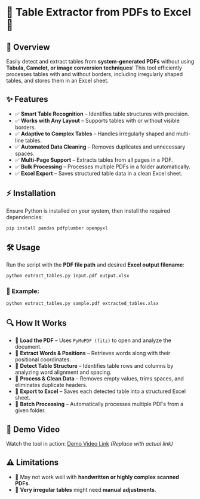 # 📄 Table Extractor from PDFs to Excel 🚀

## 📌 Overview
Easily detect and extract tables from **system-generated PDFs** without using **Tabula, Camelot, or image conversion techniques**! This tool efficiently processes tables with and without borders, including irregularly shaped tables, and stores them in an Excel sheet.

## ✨ Features
- ✅ **Smart Table Recognition** – Identifies table structures with precision.
- ✅ **Works with Any Layout** – Supports tables with or without visible borders.
- ✅ **Adaptive to Complex Tables** – Handles irregularly shaped and multi-line tables.
- ✅ **Automated Data Cleaning** – Removes duplicates and unnecessary spaces.
- ✅ **Multi-Page Support** – Extracts tables from all pages in a PDF.
- ✅ **Bulk Processing** – Processes multiple PDFs in a folder automatically.
- ✅ **Excel Export** – Saves structured table data in a clean Excel sheet.

## ⚡ Installation
Ensure Python is installed on your system, then install the required dependencies:

```bash
pip install pandas pdfplumber openpyxl
```

## 🛠 Usage
Run the script with the **PDF file path** and desired **Excel output filename**:

```bash
python extract_tables.py input.pdf output.xlsx
```

### 📌 Example:
```bash
python extract_tables.py sample.pdf extracted_tables.xlsx
```

## 🔍 How It Works
- 🔹 **Load the PDF** – Uses `PyMuPDF (fitz)` to open and analyze the document.
- 🔹 **Extract Words & Positions** – Retrieves words along with their positional coordinates.
- 🔹 **Detect Table Structure** – Identifies table rows and columns by analyzing word alignment and spacing.
- 🔹 **Process & Clean Data** – Removes empty values, trims spaces, and eliminates duplicate headers.
- 🔹 **Export to Excel** – Saves each detected table into a structured Excel sheet.
- 🔹 **Batch Processing** – Automatically processes multiple PDFs from a given folder.

## 🎥 Demo Video
Watch the tool in action: [Demo Video Link](#) *(Replace with actual link)*

## ⚠️ Limitations
- 🚫 May not work well with **handwritten or highly complex scanned PDFs**.
- 🚫 **Very irregular tables** might need **manual adjustments**.









